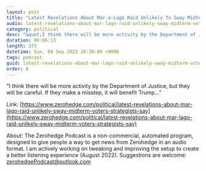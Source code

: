 ```yaml
---
layout: post
title: "Latest Revelations About Mar-a-Lago Raid Unlikely To Sway Midterm Voters, Strategists Say"
audio: latest-revelations-about-mar-lago-raid-unlikely-sway-midterm-voters-strategists-say-0
category: political
desc: "&quot;I think there will be more activity by the Department of Justice, but they will be careful. If they make a misstep, it will benefit Trump...&quot;"
duration: 00:06:13
length: 373
datetime: Sun, 04 Sep 2022 20:30:00 +0000
tags: podcast
guid: latest-revelations-about-mar-lago-raid-unlikely-sway-midterm-voters-strategists-say-0
order: 0
---
```

&quot;I think there will be more activity by the Department of Justice, but they will be careful. If they make a misstep, it will benefit Trump...&quot;

Link: [https://www.zerohedge.com/political/latest-revelations-about-mar-lago-raid-unlikely-sway-midterm-voters-strategists-say](https://www.zerohedge.com/political/latest-revelations-about-mar-lago-raid-unlikely-sway-midterm-voters-strategists-say)

About: The Zerohedge Podcast is a non-commercial, automated program, designed to give people a way to get news from Zerohedge in an audio format.  I am actively working on tweaking and improving the setup to create a better listening experience (August 2022).  Suggestions are welcome: [zerohedgePodcast@outlook.com](mailto:zerohedgePodcast@outlook.com)